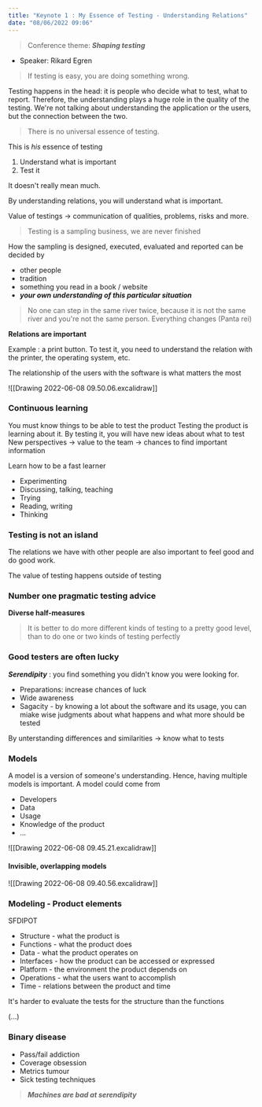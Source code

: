 ```yaml
---
title: "Keynote 1 : My Essence of Testing - Understanding Relations"
date: "08/06/2022 09:06"
---
```


> Conference theme: ***Shaping testing***

- Speaker: Rikard Egren

> If testing is easy, you are doing something wrong.

Testing happens in the head: it is people who decide what to test, what to report. Therefore, the understanding plays a huge role in the quality of the testing. We're not talking about understanding the application or the users, but the connection between the two.

> There is no universal essence of testing.

This is *his* essence of testing

1. Understand what is important 
2. Test it

It doesn't really mean much.

By understanding relations, you will understand what is important.

Value of testings -> communication of qualities, problems, risks and more.

> Testing is a sampling business, we are never finished

How the sampling is designed, executed, evaluated and reported can be decided by
- other people
- tradition
- something you read in a book / website
- ***your own understanding of this particular situation***


> No one can step in the same river twice, because it is not the same river and you're not the same person. Everything changes (Panta rei)

**Relations are important**

Example : a print button.
To test it, you need to understand the relation with the printer, the operating system, etc.

The relationship of the users with the software is what matters the most

![[Drawing 2022-06-08 09.50.06.excalidraw]]

### Continuous learning

You must know things to be able to test the product
Testing the product is learning about it.
By testing it, you will have new ideas about what to test
New perspectives -> value to the team -> chances to find important information


Learn how to be a fast learner
- Experimenting
- Discussing, talking, teaching
- Trying
- Reading, writing
- Thinking


### Testing is not an island

The relations we have with other people are also important to feel good and do good work.

The value of testing happens outside of testing

### Number one pragmatic testing advice

**Diverse half-measures**

> It is better to do more different kinds of testing to a pretty good level, than to do one or two kinds of testing perfectly

### Good testers are often lucky

***Serendipity*** : you find something you didn't know you were looking for.

- Preparations: increase chances of luck
- Wide awareness
- Sagacity - by knowing a lot about the software and its usage,  you can miake wise judgments about what happens and what more should be tested

By unterstanding differences and similarities -> know what to tests

### Models

A model is a version of someone's understanding. Hence, having multiple models is important. A model could come from 
- Developers
- Data
- Usage
- Knowledge of the product
- ...

![[Drawing 2022-06-08 09.45.21.excalidraw]]


#### Invisible, overlapping models

![[Drawing 2022-06-08 09.40.56.excalidraw]]

### Modeling - Product elements

SFDIPOT

- Structure - what the product is
- Functions - what the product does
- Data - what the product operates on
- Interfaces - how the product can be accessed or expressed
- Platform - the environment the product depends on
- Operations - what the users want to accomplish
- Time - relations between the product and time

It's harder to evaluate the tests for the structure than the functions

(...)

### Binary disease

- Pass/fail addiction
- Coverage obsession
- Metrics tumour
- Sick testing techniques

> ***Machines are bad at serendipity***